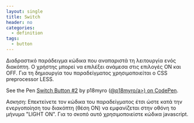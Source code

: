 ```yaml
---
layout: single
title: Switch
header: no
categories:
  - definition
tags:
  - button
---
```


Διαδραστικό παράδειγμα κώδικα που αναπαριστά τη λειτουργία ενός διακόπτη. Ο χρήστης μπορεί να επιλέξει ανάμεσα στις επιλογές ON και OFF. Για τη δημιουργία του παραδείγματος χρησιμοποιείται ο CSS preprocessor LESS.

<p data-height="350" data-theme-id="17517" data-slug-hash="GpgVJv" data-default-tab="result" data-user="p18myro" class='codepen'>See the Pen <a href='https://codepen.io/p18myro/pen/ExaVRRr'>Switch Button #2</a> by p18myro (<a href='https://codepen.io/p18myro'>@p18myro/a>) on <a href='http://codepen.io'>CodePen</a>.</p>
<script async src="//assets.codepen.io/assets/embed/ei.js"></script>

Ασκηση: Επεκτείνετε τον κώδικα του παραδείγματος έτσι ώστε κατά την ενεργοποίηση του διακόπτη (θέση ON) να εμφανίζεται στην οθόνη το μήνυμα "LIGHT ON". Για το σκοπό αυτό χρησιμοποιείστε κώδικα javascript.
